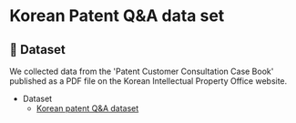 # Korean Patent Q&A data set

## :green_book: Dataset
We collected data from the 'Patent Customer Consultation Case Book' published as a PDF file on the Korean Intellectual Property Office website.

* Dataset 
   - [Korean patent Q&A dataset](https://github.com/min1mi/Neural-Network-based-Patent-Question-and-Answer-Search-System-using-Transformer-Models/tree/main/dataset)

